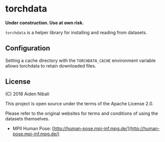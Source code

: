 # torchdata

**Under construction. Use at own risk.**

`torchdata` is a helper library for installing and reading from datasets.


## Configuration

Setting a cache directory with the `TORCHDATA_CACHE` environment variable allows torchdata to
retain downloaded files.


## License

(C) 2018 Aiden Nibali

This project is open source under the terms of the Apache License 2.0.

Please refer to the original websites for terms and conditions of using the datasets themselves.

* MPII Human Pose: [http://human-pose.mpi-inf.mpg.de/](http://human-pose.mpi-inf.mpg.de/)
